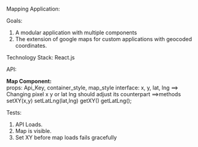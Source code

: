 Mapping Application:

Goals:
1. A modular application with multiple components
2. The extension of google maps for custom applications with geocoded coordinates.

Technology Stack:
React.js

API:

<strong>Map Component:</strong>   
props:   Api_Key, container_style, map_style
interface:  x, y, lat, lng   ==>  Changing pixel x y or lat lng should adjust its counterpart
  ==>methods setXY(x,y)   setLatLng(lat,lng)  getXY()  getLatLng();
  
Tests: 
1) API Loads.
2) Map is visible.
3) Set XY before map loads fails gracefully


 
  